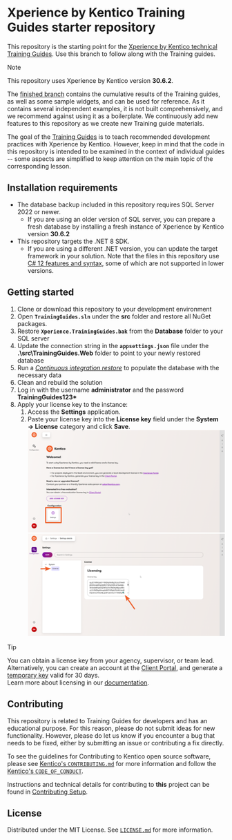# Xperience by Kentico Training Guides starter repository

This repository is the starting point for the [Xperience by Kentico technical Training Guides](https://docs.kentico.com/guides/development). Use this branch to follow along with the Training guides.

> [!NOTE]  
> This repository uses Xperience by Kentico version **30.6.2**.

The [finished branch](https://github.com/Kentico/xperience-by-kentico-training-guides/tree/finished) contains the cumulative results of the Training guides, as well as some sample widgets, and can be used for reference. As it contains several independent examples, it is not built comprehensively, and we recommend against using it as a boilerplate. We continuously add new features to this repository as we create new Training guide materials. 

The goal of the [Training Guides](https://docs.kentico.com/guides/development) is to teach recommended development practices with Xperience by Kentico.
However, keep in mind that the code in this repository is intended to be examined in the context of individual guides -- some aspects are simplified to keep attention on the main topic of the corresponding lesson.

## Installation requirements

- The database backup included in this repository requires SQL Server 2022 or newer. 
  - If you are using an older version of SQL server, you can prepare a fresh database by installing a fresh instance of Xperience by Kentico version **30.6.2**
- This repository targets the .NET 8 SDK.
  - If you are using a different .NET version, you can update the target framework in your solution. Note that the files in this repository use [C# 12 features and syntax](https://learn.microsoft.com/en-us/dotnet/csharp/whats-new/csharp-12), some of which are not supported in lower versions.

## Getting started

1. Clone or download this repository to your development environment
1. Open **`TrainingGuides.sln`** under the **src** folder and restore all NuGet packages.
1. Restore **`Xperience.TrainingGuides.bak`** from the **Database** folder to your SQL server
1. Update the connection string in the **`appsettings.json`** file under the **.\src\TrainingGuides.Web** folder to point to your newly restored database
1. Run a [*Continuous integration restore*](https://docs.xperience.io/xp/developers-and-admins/ci-cd/continuous-integration#ContinuousIntegration-Restorerepositoryfilestothedatabase) to populate the database with the necessary data
1. Clean and rebuild the solution
1. Log in with the username **administrator** and the password **TrainingGuides123\***
1. Apply your license key to the instance:
    1. Access the **Settings** application.
    1. Paste your license key into the **License key** field under the **System → License** category and click **Save**.
    ![Screenshot of Settings application](/images/SettingsApp.png)
    ![Screenshot of license key settings](/images/SettingsLicense.png)

> [!TIP]
> You can obtain a license key from your agency, supervisor, or team lead.  
> Alternatively, you can create an account at the [Client Portal](https://client.kentico.com/), and generate a [temporary key](https://client.kentico.com/evaluation-keys) valid for 30 days.  
> Learn more about licensing in our [documentation](https://docs.kentico.com/developers-and-admins/installation/licenses).

## Contributing

This repository is related to Training Guides for developers and has an educational purpose. For this reason, please do not submit ideas for new functionality. However, please do let us know if you encounter a bug that needs to be fixed, either by submitting an issue or contributing a fix directly.

To see the guidelines for Contributing to Kentico open source software, please see [Kentico's `CONTRIBUTING.md`](https://github.com/Kentico/.github/blob/main/CONTRIBUTING.md) for more information and follow the [Kentico's `CODE_OF_CONDUCT`](https://github.com/Kentico/.github/blob/main/CODE_OF_CONDUCT.md).

Instructions and technical details for contributing to **this** project can be found in [Contributing Setup](./docs/Contributing-Setup.md).

## License

Distributed under the MIT License. See [`LICENSE.md`](./LICENSE.md) for more information.
